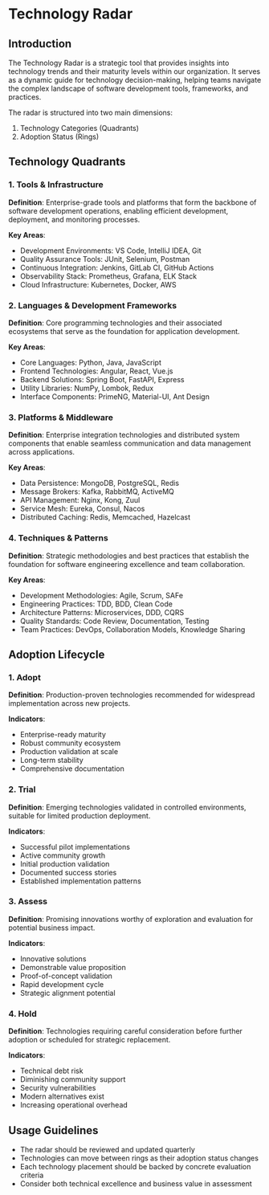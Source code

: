 # Technology Radar

## Introduction
The Technology Radar is a strategic tool that provides insights into technology trends and their maturity levels within our organization. It serves as a dynamic guide for technology decision-making, helping teams navigate the complex landscape of software development tools, frameworks, and practices.

The radar is structured into two main dimensions:
1. Technology Categories (Quadrants)
2. Adoption Status (Rings)

## Technology Quadrants

### 1. Tools & Infrastructure
**Definition**: Enterprise-grade tools and platforms that form the backbone of software development operations, enabling efficient development, deployment, and monitoring processes.

**Key Areas**:
- Development Environments: VS Code, IntelliJ IDEA, Git
- Quality Assurance Tools: JUnit, Selenium, Postman
- Continuous Integration: Jenkins, GitLab CI, GitHub Actions
- Observability Stack: Prometheus, Grafana, ELK Stack
- Cloud Infrastructure: Kubernetes, Docker, AWS

### 2. Languages & Development Frameworks
**Definition**: Core programming technologies and their associated ecosystems that serve as the foundation for application development.

**Key Areas**:
- Core Languages: Python, Java, JavaScript
- Frontend Technologies: Angular, React, Vue.js
- Backend Solutions: Spring Boot, FastAPI, Express
- Utility Libraries: NumPy, Lombok, Redux
- Interface Components: PrimeNG, Material-UI, Ant Design

### 3. Platforms & Middleware
**Definition**: Enterprise integration technologies and distributed system components that enable seamless communication and data management across applications.

**Key Areas**:
- Data Persistence: MongoDB, PostgreSQL, Redis
- Message Brokers: Kafka, RabbitMQ, ActiveMQ
- API Management: Nginx, Kong, Zuul
- Service Mesh: Eureka, Consul, Nacos
- Distributed Caching: Redis, Memcached, Hazelcast

### 4. Techniques & Patterns
**Definition**: Strategic methodologies and best practices that establish the foundation for software engineering excellence and team collaboration.

**Key Areas**:
- Development Methodologies: Agile, Scrum, SAFe
- Engineering Practices: TDD, BDD, Clean Code
- Architecture Patterns: Microservices, DDD, CQRS
- Quality Standards: Code Review, Documentation, Testing
- Team Practices: DevOps, Collaboration Models, Knowledge Sharing

## Adoption Lifecycle

### 1. Adopt
**Definition**: Production-proven technologies recommended for widespread implementation across new projects.

**Indicators**:
- Enterprise-ready maturity
- Robust community ecosystem
- Production validation at scale
- Long-term stability
- Comprehensive documentation

### 2. Trial
**Definition**: Emerging technologies validated in controlled environments, suitable for limited production deployment.

**Indicators**:
- Successful pilot implementations
- Active community growth
- Initial production validation
- Documented success stories
- Established implementation patterns

### 3. Assess
**Definition**: Promising innovations worthy of exploration and evaluation for potential business impact.

**Indicators**:
- Innovative solutions
- Demonstrable value proposition
- Proof-of-concept validation
- Rapid development cycle
- Strategic alignment potential

### 4. Hold
**Definition**: Technologies requiring careful consideration before further adoption or scheduled for strategic replacement.

**Indicators**:
- Technical debt risk
- Diminishing community support
- Security vulnerabilities
- Modern alternatives exist
- Increasing operational overhead

## Usage Guidelines
- The radar should be reviewed and updated quarterly
- Technologies can move between rings as their adoption status changes
- Each technology placement should be backed by concrete evaluation criteria
- Consider both technical excellence and business value in assessment

